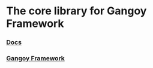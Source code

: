 # The core library for Gangoy Framework

### [Docs](https://gangoy.readthedocs.io)

### [Gangoy Framework](https://github.com/tjgweb/gangoy)
